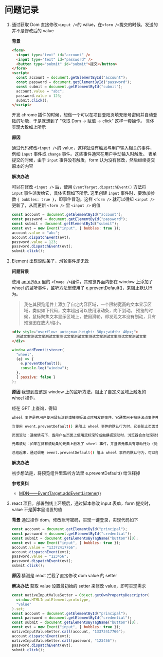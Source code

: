 # 问题记录

1. 通过获取 Dom 直接修改`<input />`的 value，在`<form />`提交的时候，发送的并不是修改后的 value

   **背景**

   ```html
   <form>
     <input type="text" id="account" />
     <input type="text" id="password" />
     <button type="submit" id="submit">提交</button>
   </form>
   <script>
     const account = document.getElementById("account");
     const password = document.getElementById("password");
     const submit = document.getElementById("submit");
     account.value = "abc";
     password.value = 123;
     submit.click();
   </script>
   ```

   开发 chrome 插件的时候，想做一个可以在项目登陆页填充账号密码并自动登陆的功能，于是就想到了 "获取 Dom -> 赋值 -> click" 这样一套操作。
   具体实现大致如上所示

   **原因**

   通过代码修改`<input />`的 value，这样就没有触发与用户输入相关的事件，例如 `input` 事件或 `change` 事件。这些事件通常在用户手动输入时触发。
   表单提交的时候，由于 `input` 事件没有触发，form 认为没有修改，然后继续提交原本的内容

   **解决办法**

   可以在修改 `<input />` 后，使用 `EventTarget.dispatchEvent()` 方法将 `input` 事件派发给它，具体实现如下所示.
   这里创建 `input` 事件时，要添加参数 `{ bubbles: true }`，即事件冒泡。这样 `<form />` 就可以得知 `<input />` 更新了，从而更新 `<form />` 里 `<input />` 的值

   ```js
   const account = document.getElementById("account");
   const password = document.getElementById("password");
   const submit = document.getElementById("submit");
   const evt = new Event("input", { bubbles: true });
   account.value = "abc";
   account.dispatchEvent(evt);
   password.value = 123;
   password.dispatchEvent(evt);
   submit.click();
   ```

2. Element 出现滚动条了，滑轮事件却无效

   **问题背景**

   使用 antd@5.x 里的 `<Image />`组件，其预览界面内部在 window 上添加了 wheel 的监听事件，监听方法里使用了 e.preventDefault()，来阻止默认行为。

   > 我在其预览组件上添加了自定内容区域，一个限制宽高的文本显示区域，类似如下代码，文本超出可以使用滚动条，向下划动。
   > 预览的时候，鼠标聚焦文本显示区域上，使用滑轮，却发现文本没有划动，只有预览图在放大/缩小。

   ```html
   <div style="overflow: auto;max-height: 30px;width: 40px;">
     测试文案测试文案测试文案测试文案测试文案测试文案测试文案测试文案测试文案
   </div>
   ```

   ```js
   window.addEventListener(
     "wheel",
     (e) => {
       e.preventDefault();
       console.log("window");
     },
     { passive: false }
   );
   ```

   **原因**
   我想到应该是 window 上的监听方法，阻止了自定义区域上触发的 wheel 操作。

   经在 GPT 上查询，得知

   ```sh
   wheel 事件是在用户使用鼠标滚轮或触摸板滚动时触发的事件。它通常用于捕获滚动事件并执行相应的操作。

   当使用 event.preventDefault() 来阻止 wheel 事件的默认行为时，它会阻止页面或元素的滚动行为。具体而言，它会阻止以下默认行为：

   页面滚动：通常情况下，当用户在页面上使用鼠标滚轮或触摸板滚动时，浏览器会自动滚动页面内容。通过调用 event.preventDefault()，可以阻止页面的滚动行为。

   元素滚动：如果在具有滚动条的元素上触发了 wheel 事件，并且该元素具有滚动行为（例如，设置了 CSS 属性 overflow: scroll），阻止默认行为将阻止元素的滚动。

   总结起来，通过调用 event.preventDefault() 阻止 wheel 事件的默认行为，可以阻止页面或元素的滚动行为。这样可以自定义处理滚动事件，例如实现自定义的滚动效果或禁用页面的滚动功能。
   ```

   **解决办法**

   初步想法是，将预览组件里监听方法里 e.preventDefault() 给注释掉

   **参考资料**

   - [MDN——EventTarget.addEventListener()](https://developer.mozilla.org/zh-CN/docs/Web/API/EventTarget/addEventListener#%E4%BD%BF%E7%94%A8_passive_%E6%94%B9%E5%96%84%E6%BB%9A%E5%B1%8F%E6%80%A7%E8%83%BD)

3. react 项目，部署到线上环境后，通过脚本修改 input 表单，form 提交时，value 不是脚本里设置的值

   **背景**
   通过操作 dom，修改账号密码，实现一键登录，实现代码如下

   ```js
   const account = document.getElementById("principal");
   const password = document.getElementById("credential");
   const submit = document.getElementsByTagName("button")[0];
   const evt = new Event("input", { bubbles: true });
   account.value = "13372417766";
   account.dispatchEvent(evt);
   password.value = "123456";
   password.dispatchEvent(evt);
   submit.click();
   ```

   **原因**
   猜测是 react 拦截了直接修改 dom value 的 setter

   **解决办法**
   获取 value 设置最初始的 setter 来修改 value，即可实现需求

   ```js
   const nativeInputValueSetter = Object.getOwnPropertyDescriptor(
     window.HTMLInputElement.prototype,
     "value"
   ).set;
   const account = document.getElementById("principal");
   const password = document.getElementById("credential");
   const submit = document.getElementsByTagName("button")[0];
   const evt = new Event("input", { bubbles: true });
   nativeInputValueSetter.call(account, "13372417766");
   account.dispatchEvent(evt);
   nativeInputValueSetter.call(password, "123456");
   password.dispatchEvent(evt);
   submit.click();
   ```

